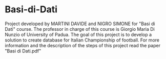 # Basi-di-Dati
Project developed by MARTINI DAVIDE and NIGRO SIMONE for "Basi di Dati" course. The professor in charge of this course is Giorgio Maria Di Nunzio of University of Padua. 
The goal of this project is to develop a solution to create database for Italian Championship of football. For more information and the description of the steps of this project read the paper "Basi di Dati.pdf"
